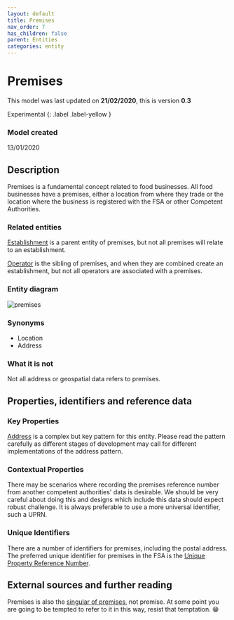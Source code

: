 ```yaml
---
layout: default
title: Premises
nav_order: 7
has_children: false
parent: Entities
categories: entity
---
```


# Premises
This model was last updated on **21/02/2020**, this is version **0.3**

Experimental
{: .label .label-yellow }

### Model created
13/01/2020

## Description
Premises is a fundamental concept related to food businesses. All food businesses have a premises, either a location from where they trade or the location where the business is registered with the FSA or other Competent Authorities.

### Related entities
[Establishment](/enterprise-data-models/entities/establishment.html) is a parent entity of premises, but not all premises will relate to an establishment.

[Operator](/enterprise-data-models/entities/operator.html) is the sibling of premises, and when they are combined create an establishment, but not all operators are associated with a premises.

### Entity diagram
![premises](/enterprise-data-models/entities/diagrams/premises.png)

### Synonyms
-   Location
-   Address

### What it is not
Not all address or geospatial data refers to premises.

## Properties, identifiers and reference data

### Key Properties
[Address](enterprise-data-models/patterns/address-uk.html) is a complex but key pattern for this entity. Please read the pattern carefully as different stages of development may call for different implementations of the address pattern.

### Contextual Properties
There may be scenarios where recording the premises reference number from another competent authorities' data is desirable. We should be very careful about doing this and designs which include this data should expect robust challenge. It is always preferable to use a more universal identifier, such a UPRN.

### Unique Identifiers
There are a number of identifiers for premises, including the postal address. The preferred unique identifier for premises in the FSA is the [Unique Property Reference Number](https://www.ordnancesurvey.co.uk/business-government/tools-support/uprn).

## External sources and further reading
Premises is also the [singular of premises](https://en.wikipedia.org/wiki/Premises), not premise. At some point you are going to be tempted to refer to it in this way, resist that temptation. 😁
